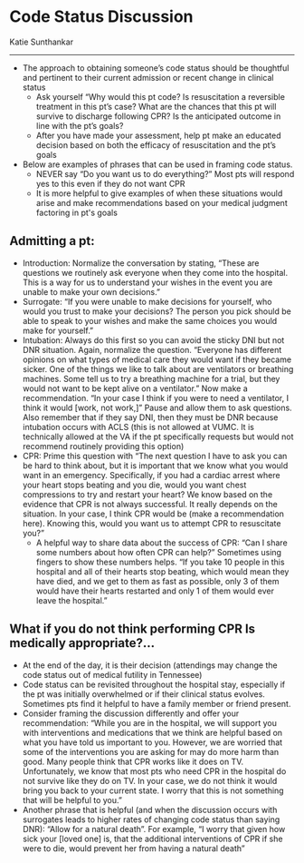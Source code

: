 # Code Status Discussion 

Katie Sunthankar

---

-	The approach to obtaining someone’s code status should be thoughtful and pertinent to their current admission or recent change in clinical status
    -	Ask yourself “Why would this pt code?  Is resuscitation a reversible treatment in this pt’s case?  What are the chances that this pt will survive to discharge following CPR? Is the anticipated outcome in line with the pt’s goals?
    -	After you have made your assessment, help pt make an educated decision based on both the efficacy of resuscitation and the pt’s goals
- Below are examples of phrases that can be used in framing code status.
    - NEVER say “Do you want us to do everything?” Most pts will respond yes to this even if they do not want CPR
    - It is more helpful to give examples of when these situations would arise and make recommendations based on your medical judgment factoring in pt's goals

## Admitting a pt:
- Introduction: Normalize the conversation by stating, “These are questions we routinely ask everyone when they come into the hospital.  This is a way for us to understand your wishes in the event you are unable to make your own decisions.”
- Surrogate: “If you were unable to make decisions for yourself, who would you trust to make your decisions?  The person you pick should be able to speak to your wishes and make the same choices you would make for yourself.”
- Intubation: Always do this first so you can avoid the sticky DNI but not DNR situation. Again, normalize the question.  “Everyone has different opinions on what types of medical care they would want if they became sicker. One of the things we like to talk about are ventilators or breathing machines. Some tell us to try a breathing machine for a trial, but they would not want to be kept alive on a ventilator.” Now make a recommendation.  “In your case I think if you were to need a ventilator, I think it would [work, not work,]” Pause and allow them to ask questions. Also remember that if they say DNI, then they must be DNR because intubation occurs with ACLS (this is not allowed at VUMC. It is technically allowed at the VA if the pt specifically requests but would not recommend routinely providing this option)
- CPR: Prime this question with “The next question I have to ask you can be hard to think about, but it is important that we know what you would want in an emergency.  Specifically, if you had a cardiac arrest where your heart stops beating and you die, would you want chest compressions to try and restart your heart? We know based on the evidence that CPR is not always successful.  It really depends on the situation.  In your case, I think CPR would be (make a recommendation here). Knowing this, would you want us to attempt CPR to resuscitate you?”
    - A helpful way to share data about the success of CPR: “Can I share some numbers about how often CPR can help?” Sometimes using fingers to show these numbers helps. “If you take 10 people in this hospital and all of their hearts stop beating, which would mean they have died, and we get to them as fast as possible, only 3 of them would have their hearts restarted and only 1 of them would ever leave the hospital.”
 
 ## What if you do not think performing CPR Is medically appropriate?… 
- At the end of the day, it is their decision (attendings may change the code status out of medical futility in Tennessee)
- Code status can be revisited throughout the hospital stay, especially if the pt was initially overwhelmed or if their clinical status evolves. Sometimes pts find it helpful to have a family member or friend present.
- Consider framing the discussion differently and offer your recommendation: “While you are in the hospital, we will support you with interventions and medications that we think are helpful based on what you have told us important to you. However, we are worried that some of the interventions you are asking for may do more harm than good. Many people think that CPR works like it does on TV.  Unfortunately, we know that most pts who need CPR in the hospital do not survive like they do on TV.  In your case, we do not think it would bring you back to your current state.  I worry that this is not something that will be helpful to you.”
- Another phrase that is helpful (and when the discussion occurs with surrogates leads to higher rates of changing code status than saying DNR): “Allow for a natural death”. For example, “I worry that given how sick your [loved one] is, that the additional interventions of CPR if she were to die, would prevent her from having a natural death”
